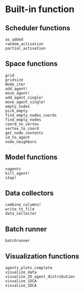 # Built-in function

## Scheduler functions

```@docs
as_added
random_activation
partial_activation
```

## Space functions

```@docs
grid
gridsize
Node_iter
add_agent!
move_agent!
add_agent_single!
move_agent_single!
empty_nodes
pick_empty
find_empty_nodes_coords
find_empty_nodes
coord_to_vertex
vertex_to_coord
get_node_contents
id_to_agent
node_neighbors
```

## Model functions

```@docs
nagents
kill_agent!
step!
```

## Data collectors

```@docs
combine_columns!
write_to_file
data_collector
```

## Batch runner

```@docs
batchrunner
```

## Visualization functions

```@docs
agents_plots_complete
visualize_data
visualize_2D_agent_distribution
visualize_1DCA
visualize_2DCA
```